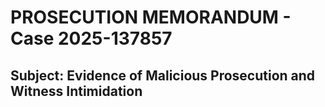 # PROSECUTION MEMORANDUM - Case 2025-137857

## Subject: Evidence of Malicious Prosecution and Witness Intimidation
